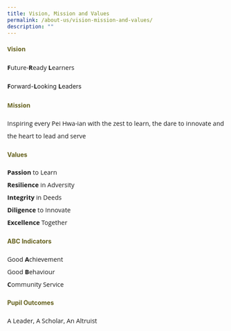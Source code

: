 ```yaml
---
title: Vision, Mission and Values
permalink: /about-us/vision-mission-and-values/
description: ""
---
```

<h4 style="color:#635f1a;font-weight:bold;font-family:Open Sans;">Vision</h4>
<p style="font-size:14.5px; line-height:2;margin-top:15px; font-family:Open Sans"><strong style="font-size:14.5px; line-height:2;margin-top:15px; font-family:Open Sans">F</strong>uture-<strong style="font-size:14.5px; line-height:2;margin-top:15px; font-family:Open Sans">R</strong>eady <strong style="font-size:14.5px; line-height:2;margin-top:15px; font-family:Open Sans">L</strong>earners <br>

<strong style="font-size:14.5px; line-height:2;margin-top:15px; font-family:Open Sans">F</strong>orward-<strong style="font-size:14.5px; line-height:2;margin-top:15px; font-family:Open Sans">L</strong>ooking <strong style="font-size:14.5px; line-height:2;margin-top:15px; font-family:Open Sans">L</strong>eaders</p>

<h4 style="color:#635f1a;font-weight:bold;font-family:Open Sans;">Mission</h4>
<p style="font-size:14.5px; line-height:2;margin-top:15px; font-family:Open Sans">Inspiring every Pei Hwa-ian with the zest to learn, the dare to innovate and the heart to lead and serve</p>

<h4 style="color:#635f1a;font-weight:bold">Values</h4>
<p style="font-size:14.5px; line-height:2;margin-top:15px; font-family:Open Sans"><strong style="font-size:14.5px; line-height:2;margin-top:15px; font-family:Open Sans">Passion</strong> to Learn<br><strong style="font-size:14.5px; line-height:2;margin-top:15px; font-family:Open Sans">Resilience</strong> in Adversity<br><strong style="font-size:14.5px; line-height:2;margin-top:15px; font-family:Open Sans">Integrity</strong> in Deeds<br><strong style="font-size:14.5px; line-height:2;margin-top:15px; font-family:Open Sans">Diligence</strong> to Innovate<br><strong style="font-size:14.5px; line-height:2;margin-top:15px; font-family:Open Sans">Excellence</strong> Together</p>


<h4 style="color:#635f1a;font-weight:bold">ABC Indicators</h4>
<p style="font-size:14.5px; line-height:2;margin-top:15px; font-family:Open Sans">Good&nbsp;<strong style="font-family:Open Sans;">A</strong>chievement<br>Good&nbsp;<strong style="font-family:Open Sans;">B</strong>ehaviour<br><strong style="font-family:Open Sans;">C</strong>ommunity Service</p>


<h4 style="color:#635f1a;font-weight:bold">Pupil Outcomes</h4>
<p style="font-size:14.5px; line-height:2;margin-top:15px; font-family:Open Sans">A Leader, A Scholar, An Altruist</p>
